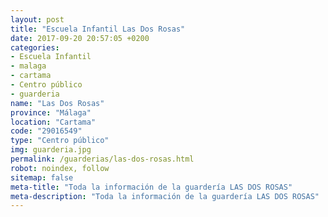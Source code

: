 ```yaml
---
layout: post
title: "Escuela Infantil Las Dos Rosas"
date: 2017-09-20 20:57:05 +0200
categories:
- Escuela Infantil
- malaga
- cartama
- Centro público
- guarderia
name: "Las Dos Rosas"
province: "Málaga"
location: "Cartama"
code: "29016549"
type: "Centro público"
img: guarderia.jpg
permalink: /guarderias/las-dos-rosas.html
robot: noindex, follow
sitemap: false
meta-title: "Toda la información de la guardería LAS DOS ROSAS"
meta-description: "Toda la información de la guardería LAS DOS ROSAS"
---
```

